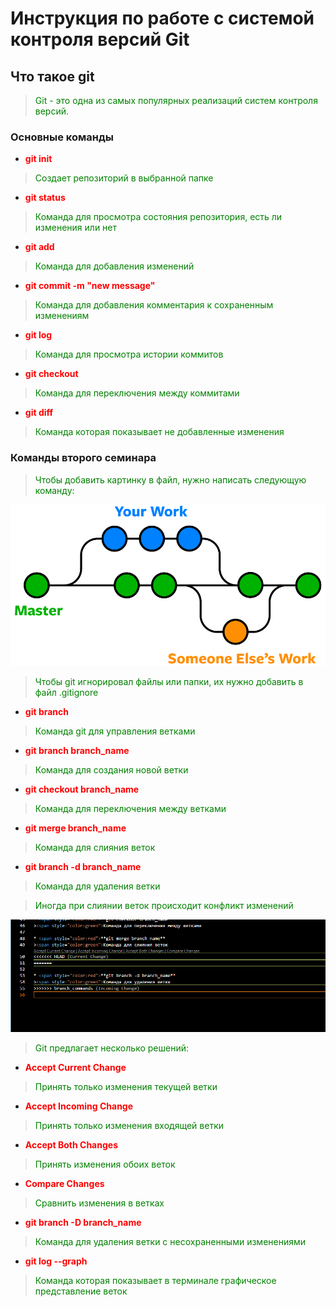 # Инструкция по работе с системой контроля версий Git

## Что такое git
><span style="color:green">Git - это одна из самых популярных реализаций систем контроля версий.

### Основные команды

* <span style="color:red">**git init**

><span style="color:green">Создает репозиторий в выбранной папке

* <span style="color:red">**git status**
><span style="color:green">Команда для просмотра состояния репозитория, есть ли изменения или нет

* <span style="color:red">**git add**
><span style="color:green">Команда для добавления изменений

* <span style="color:red">**git commit -m "new message"**
><span style="color:green">Команда для добавления комментария к сохраненным изменениям

* <span style="color:red">**git log**
><span style="color:green">Команда для просмотра истории коммитов

* <span style="color:red">**git checkout**
><span style="color:green">Команда для переключения между коммитами

* <span style="color:red">**git diff**
><span style="color:green">Команда которая показывает не добавленные изменения


### Команды второго семинара

><span style="color:green">Чтобы добавить картинку в файл, нужно написать следующую команду:

![branch](branch.png)

><span style="color:green">Чтобы git игнорировал файлы или папки, их нужно добавить в файл .gitignore

* <span style="color:red">**git branch**
><span style="color:green">Команда git для управления ветками

* <span style="color:red">**git branch branch_name**
><span style="color:green">Команда для создания новой ветки

* <span style="color:red">**git checkout branch_name**
><span style="color:green">Команда для переключения между ветками

* <span style="color:red">**git merge branch_name**
><span style="color:green">Команда для слияния веток

* <span style="color:red">**git branch -d branch_name**
><span style="color:green">Команда для удаления ветки


><span style="color:green">Иногда при слиянии веток происходит конфликт изменений

![conflict](conflict.png)

><span style="color:green">Git предлагает несколько решений:

* <span style="color:red">**Accept Current Change**
><span style="color:green">Принять только изменения текущей ветки

* <span style="color:red">**Accept Incoming Change**
><span style="color:green">Принять только изменения входящей ветки

* <span style="color:red">**Accept Both Changes**
><span style="color:green">Принять изменения обоих веток

* <span style="color:red">**Compare Changes**
><span style="color:green">Сравнить изменения в ветках

* <span style="color:red">**git branch -D branch_name**
><span style="color:green">Команда для удаления ветки c несохраненными изменениями

* <span style="color:red">**git log --graph**
><span style="color:green">Команда которая показывает в терминале графическое представление веток